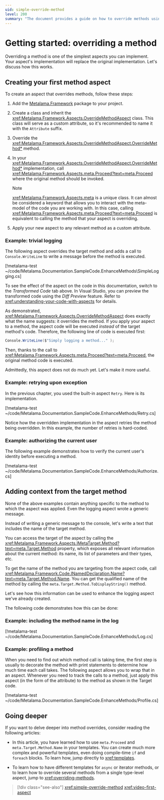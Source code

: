 ```yaml
---
uid: simple-override-method
level: 200
summary: "The document provides a guide on how to override methods using the Metalama.Framework, with examples including logging, retrying upon exception, authorizing users, including method names in logs, and profiling methods."
---
```


# Getting started: overriding a method

Overriding a method is one of the simplest aspects you can implement. Your aspect's implementation will replace the original implementation. Let's discuss how this works.

## Creating your first method aspect

To create an aspect that overrides methods, follow these steps:

1. Add the [Metalama.Framework](https://www.nuget.org/packages/Metalama.Framework) package to your project.

2. Create a class and inherit the <xref:Metalama.Framework.Aspects.OverrideMethodAspect> class. This class will serve as a custom attribute, so it's recommended to name it with the `Attribute` suffix.

3. Override the <xref:Metalama.Framework.Aspects.OverrideMethodAspect.OverrideMethod*> method.

4. In your <xref:Metalama.Framework.Aspects.OverrideMethodAspect.OverrideMethod*> implementation, call <xref:Metalama.Framework.Aspects.meta.Proceed?text=meta.Proceed> where the original method should be invoked.

    > [!NOTE]
    > <xref:Metalama.Framework.Aspects.meta> is a unique class. It can almost be considered a keyword that allows you to interact with the meta-model of the code you are working with. In this case, calling <xref:Metalama.Framework.Aspects.meta.Proceed?text=meta.Proceed> is equivalent to calling the method that your aspect is overriding.

5. Apply your new aspect to any relevant method as a custom attribute.

### Example: trivial logging

The following aspect overrides the target method and adds a call to `Console.WriteLine` to write a message before the method is executed.

[!metalama-test ~/code/Metalama.Documentation.SampleCode.EnhanceMethods\SimpleLogging.cs]

To see the effect of the aspect on the code in this documentation, switch to the _Transformed Code_ tab above. In Visual Studio, you can preview the transformed code using the _Diff Preview_ feature. Refer to <xref:understanding-your-code-with-aspects> for details.

As demonstrated, <xref:Metalama.Framework.Aspects.OverrideMethodAspect> does exactly what the name suggests: it overrides the method. If you apply your aspect to a method, the aspect code will be executed _instead_ of the target method's code. Therefore, the following line of code is executed first:

```csharp
Console.WriteLine($"Simply logging a method..." );
```

Then, thanks to the call to <xref:Metalama.Framework.Aspects.meta.Proceed?text=meta.Proceed>, the original method code is executed.

Admittedly, this aspect does not do much yet. Let's make it more useful.

### Example: retrying upon exception

In the previous chapter, you used the built-in aspect `Retry`. Here is its implementation.

[!metalama-test ~/code/Metalama.Documentation.SampleCode.EnhanceMethods/Retry.cs]

Notice how the overridden implementation in the aspect retries the method being overridden. In this example, the number of retries is hard-coded.

### Example: authorizing the current user

The following example demonstrates how to verify the current user's identity before executing a method.

[!metalama-test ~/code/Metalama.Documentation.SampleCode.EnhanceMethods/Authorize.cs]

## Adding context from the target method

None of the above examples contain anything specific to the method to which the aspect was applied. Even the logging aspect wrote a generic message.

Instead of writing a generic message to the console, let's write a text that includes the name of the target method.

You can access the target of the aspect by calling the <xref:Metalama.Framework.Aspects.IMetaTarget.Method?text=meta.Target.Method> property, which exposes all relevant information about the current method: its name, its list of parameters and their types, etc.

To get the name of the method you are targeting from the aspect code, call <xref:Metalama.Framework.Code.INamedDeclaration.Name?text=meta.Target.Method.Name>. You can get the qualified name of the method by calling the `meta.Target.Method.ToDisplayString()` method.

Let's see how this information can be used to enhance the logging aspect we've already created.

The following code demonstrates how this can be done:

### Example: including the method name in the log

[!metalama-test ~/code/Metalama.Documentation.SampleCode.EnhanceMethods/Log.cs]

### Example: profiling a method

When you need to find out which method call is taking time, the first step is usually to decorate the method with print statements to determine how much time each call takes. The following aspect allows you to wrap that in an aspect. Whenever you need to track the calls to a method, just apply this aspect (in the form of the attribute) to the method as shown in the Target code.

[!metalama-test ~/code/Metalama.Documentation.SampleCode.EnhanceMethods/Profile.cs]

## Going deeper

If you want to delve deeper into method overrides, consider reading the following articles:

* In this article, you have learned how to use `meta.Proceed` and `meta.Target.Method.Name` in your templates. You can create much more complex and powerful templates, even doing compile-time `if` and `foreach` blocks. To learn how, jump directly to <xref:templates>.

* To learn how to have different templates for `async` or iterator methods, or to learn how to override several methods from a single type-level aspect, jump to <xref:overriding-methods>.

> [!div class="see-also"]
> <xref:simple-override-method>
> <xref:video-first-aspect>



